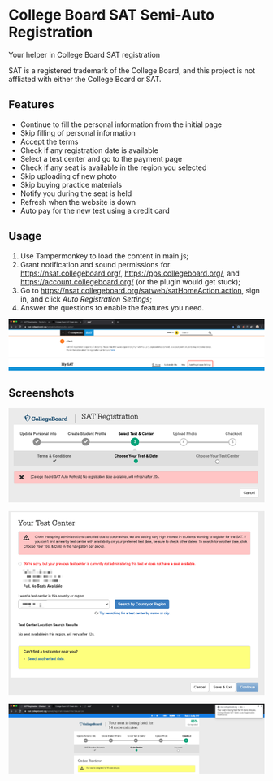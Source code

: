 # College Board SAT Semi-Auto Registration

Your helper in College Board SAT registration

SAT is a registered trademark of the College Board, and this project is not affliated with either the College Board or SAT.

Features
---
- Continue to fill the personal information from the initial page
- Skip filling of personal information
- Accept the terms
- Check if any registration date is available
- Select a test center and go to the payment page
- Check if any seat is available in the region you selected
- Skip uploading of new photo
- Skip buying practice materials
- Notify you during the seat is held
- Refresh when the website is down
- Auto pay for the new test using a credit card

Usage
---
1. Use Tampermonkey to load the content in main.js;
2. Grant notification and sound permissions for https://nsat.collegeboard.org/, https://pps.collegeboard.org/, and https://account.collegeboard.org/ (or the plugin would get stuck);
3. Go to https://nsat.collegeboard.org/satweb/satHomeAction.action, sign in, and click *Auto Registration Settings*;
4. Answer the questions to enable the features you need.

![Settings](img/settings.png)

Screenshots
---
![Refresh](img/refresh.png)

![Test Center](img/tc.png)

![Held](img/held.png)
